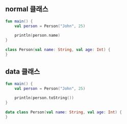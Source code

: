 ## normal 클래스

~~~kotlin
fun main() {  
    val person = Person("John", 25)  
  
    println(person.name)  
}  
  
class Person(val name: String, val age: Int) {  
}
~~~




## data 클래스


~~~kotlin
fun main() {  
    val person = Person("John", 25)  
  
    println(person.toString())  
}  
  
data class Person(val name: String, val age: Int) {  
}
~~~